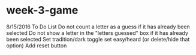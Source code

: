 # week-3-game

8/15/2016 To Do List
Do not count a letter as a guess if it has already been selected
Do not show a letter in the "letters guessed" box if it has already been selected
Set tradition/dark toggle
set easy/heard (or delete/hide that option)
Add reset button